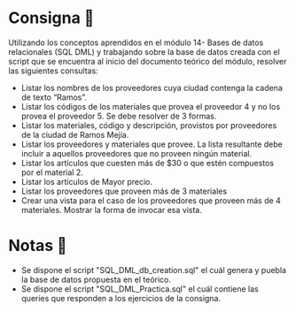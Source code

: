 # Consigna 🎯
Utilizando los conceptos aprendidos en el módulo 14- Bases de datos relacionales (SQL DML) y trabajando sobre la base de datos creada
con el script que se encuentra al inicio del documento teórico del módulo, resolver las siguientes consultas:

- Listar los nombres de los proveedores cuya ciudad contenga la cadena de texto “Ramos”.
- Listar los códigos de los materiales que provea el proveedor 4 y no los provea el proveedor 5. Se debe resolver de 3 formas.
- Listar los materiales, código y descripción, provistos por proveedores de la ciudad de Ramos Mejía.
- Listar los proveedores y materiales que provee. La lista resultante debe incluir a aquellos proveedores que no proveen ningún material.
- Listar los artículos que cuesten más de $30 o que estén
compuestos por el material 2.
- Listar los artículos de Mayor precio.
- Listar los proveedores que proveen más de 3 materiales
- Crear una vista para el caso de los proveedores que proveen más de 4 materiales. Mostrar la forma de invocar esa vista.

# Notas 📄
- Se dispone el script "SQL_DML_db_creation.sql" el cuál genera y puebla la base de datos propuesta en el teórico.
- Se dispone el script "SQL_DML_Practica.sql" el cuál contiene las queries que responden a los ejercicios de la consigna.